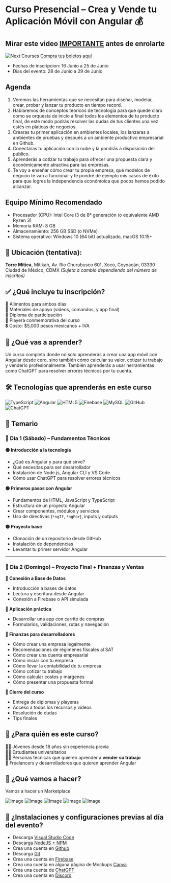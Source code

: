 # Curso Presencial – Crea y Vende tu Aplicación Móvil con Angular 💰

## Mirar este video [IMPORTANTE](https://vt.tiktok.com/ZShTnh6MV/) antes de enrolarte

![Next Courses](https://static.wixstatic.com/media/07ff59_217ee91e7af94900924b2493a9213d3a~mv2.png)
[Compra tus boletos aquí](https://www.redboyconsulting.com/event-details/crea-y-vende-tu-app-de-angular)
- Fechas de inscripcion: 16 Junio a 25 de Junio
- Dias del evento: 28 de Junio a 29 de Junio

## Agenda

1. Veremos las herramientas que se necesitan para diseñar, modelar, crear, probar y lanzar tu producto en tiempo record.
2. Hablaremos de conceptos teóricos de tecnología para que quede claro como se orquesta de inicio a final todos los elementos de tu producto final, de este modo podrás resolver las dudas de tus clientes una vez estés en platicas de negocios.
3. Crearas tu primer aplicación en ambientes locales, los lanzaras a ambientes de pruebas y después a un ambiente productivo empresarial en Github.
4. Conectaras tu aplicación con la nube y la pondrás a disposición del público.
5. Aprenderás a cotizar tu trabajo para ofrecer una propuesta clara y económicamente atractiva para las empresas.
6. Te voy a enseñar cómo crear tu propia empresa, qué modelos de negocio te van a funcionar y te pondré de ejemplo mis casos de éxito para que logres la independencia económoica que pocos hemos podido alcanzar.

## Equipo Mínimo Recomendado 

- Procesador (CPU): Intel Core i3 de 8ª generación (o equivalente AMD Ryzen 3)
- Memoria RAM: 8 GB
- Almacenamiento: 256 GB SSD (o NVMe)
- Sistema operativo: Windows 10 (64 bit) actualizado, macOS 10.15+

## 📍 Ubicación (tentativa):
**Torre Mítica**, Mitikah, Av. Río Churubusco 601, Xoco, Coyoacán, 03330 Ciudad de México, CDMX
*(Sujeta a cambio dependiendo del número de inscritos)*

## ✅ ¿Qué incluye tu inscripción?
🍱 Alimentos para ambos días  
🧳 Materiales de apoyo (videos, comandos, y app final)  
📜 Diploma de participación  
👕 Playera conmemorativa del curso  
💲 Costo: $5,000 pesos mexicanos + IVA

## 🧠 ¿Qué vas a aprender?

Un curso completo donde no solo aprenderás a crear una app móvil con Angular desde cero, sino también cómo calcular su valor, cotizar tu trabajo y venderlo profesionalmente. También aprenderás a usar herramientas como ChatGPT para resolver errores técnicos por tu cuenta.

## 🛠️ Tecnologías que aprenderás en este curso

![TypeScript](https://img.shields.io/badge/TypeScript-3178C6?style=for-the-badge&logo=typescript&logoColor=white)
![Angular](https://img.shields.io/badge/Angular-DD0031?style=for-the-badge&logo=angular&logoColor=white)
![HTML5](https://img.shields.io/badge/HTML5-E34F26?style=for-the-badge&logo=html5&logoColor=white)
![Firebase](https://img.shields.io/badge/Firebase-FFCA28?style=for-the-badge&logo=firebase&logoColor=black)
![MySQL](https://img.shields.io/badge/MySQL-4479A1?style=for-the-badge&logo=mysql&logoColor=white)
![GitHub](https://img.shields.io/badge/GitHub-181717?style=for-the-badge&logo=github&logoColor=white)
![ChatGPT](https://img.shields.io/badge/ChatGPT-00A67E?style=for-the-badge&logo=openai&logoColor=white)

## 🧾 Temario

### 🔰 Día 1 (Sábado) – Fundamentos Técnicos

**🟢 Introducción a la tecnología**
- ¿Qué es Angular y para qué sirve?
- Qué necesitas para ser desarrollador
- Instalación de Node.js, Angular CLI y VS Code
- Cómo usar ChatGPT para resolver errores técnicos

**🟢 Primeros pasos con Angular**
- Fundamentos de HTML, JavaScript y TypeScript
- Estructura de un proyecto Angular
- Crear componentes, módulos y servicios
- Uso de directivas (`*ngIf`, `*ngFor`), inputs y outputs

**🟢 Proyecto base**
- Clonación de un repositorio desde GitHub
- Instalación de dependencias
- Levantar tu primer servidor Angular

---

### 🚀 Día 2 (Domingo) – Proyecto Final + Finanzas y Ventas

**🔵 Conexión a Base de Datos**
- Introducción a bases de datos
- Lectura y escritura desde Angular
- Conexión a Firebase o API simulada

**🔵 Aplicación práctica**
- Desarrollar una app con carrito de compras
- Formularios, validaciones, rutas y navegación

**🔵 Finanzas para desarrolladores**
- Cómo crear una empresa legalmente
- Recomendaciones de régimenes fiscales al SAT
- Cómo crear una cuenta empresarial
- Cómo iniciar con tu empresa
- Cómo llevar la contabilidad de tu empresa
- Cómo cotizar tu trabajo
- Cómo calcular costos y márgenes
- Cómo presentar una propuesta formal

**🔵 Cierre del curso**
- Entrega de diplomas y playeras
- Acceso a todos los recursos y videos
- Resolución de dudas
- Tips finales

## 🎯 ¿Para quién es este curso?

👨‍🎓 Jóvenes desde 18 años sin experiencia previa  
👩‍💻 Estudiantes universitarios  
🧑‍🔧 Personas técnicas que quieren aprender a **vender su trabajo**  
🧠 Freelancers y desarrolladores que quieren aprender Angular

## 📲 ¿Qué vamos a hacer?

Vamos a hacer un Marketplace

![Image](https://github.com/user-attachments/assets/9a7be8a3-4f0e-444a-baa2-e9ae105a63cc)
![Image](https://github.com/user-attachments/assets/3f9437ae-b565-44fd-9feb-9107a71710f4)
![Image](https://github.com/user-attachments/assets/397d4626-01dd-471e-afe1-502faa52a250)
![Image](https://github.com/user-attachments/assets/c4383512-7a56-43cd-9d1c-950680ff815c)
![Image](https://github.com/user-attachments/assets/e7c5b858-5355-4382-9a60-19174fad6bf4)

## 📲 ¿Instalaciones y configuraciones previas al día del evento?

- Descarga [Visual Studio Code](https://code.visualstudio.com/Download)
- Descarga [NodeJS + NPM](https://nodejs.org/en)
- Crea una cuenta en [Github](http://github.com)
- Descarga [Git](https://git-scm.com/downloads)
- Crea una cuenta en [Firebase](http://firebase.google.com)
- Crea una cuenta en alguna página de Mockups [Canva](www.canva.com)
- Crea una cuenta de [ChatGPT](http://chatgpt.com)
- Crea una cuenta en [Discord](https://discord.com/download)
